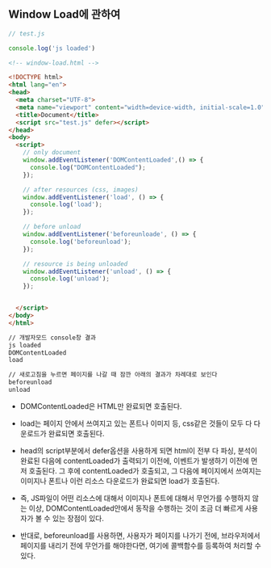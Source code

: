 ## Window Load에 관하여

```js
// test.js

console.log('js loaded')
```

```html
<!-- window-load.html -->

<!DOCTYPE html>
<html lang="en">
<head>
  <meta charset="UTF-8">
  <meta name="viewport" content="width=device-width, initial-scale=1.0">
  <title>Document</title>
  <script src="test.js" defer></script>
</head>
<body>
  <script>
    // only document
    window.addEventListener('DOMContentLoaded',() => {
      console.log("DOMContentLoaded");
    });

    // after resources (css, images)
    window.addEventListener('load', () => {
      console.log('load');
    });

    // before unload
    window.addEventListener('beforeunloade', () => {
      console.log('beforeunload');
    });

    // resource is being unloaded
    window.addEventListener('unload', () => {
      console.log('unload');
    });


  </script>
</body>
</html>
```

```markdown
// 개발자모드 console창 결과
js loaded
DOMContentLoaded
load

// 새로고침을 누르면 페이지를 나갈 때 잠깐 아래의 결과가 차례대로 보인다
beforeunload
unload
```

- DOMContentLoaded은 HTML만 완료되면 호출된다.
- load는 페이지 안에서 쓰여지고 있는 폰트나 이미지 등, css같은 것들이 모두 다 다운로드가 완료되면 호출된다.

- head의 script부분에서 defer옵션을 사용하게 되면 html이 전부 다 파싱, 분석이 완료된 다음에 contentLoaded가 출력되기 이전에, 이벤트가 발생하기 이전에 먼저 호출된다. 그 후에 contentLoaded가 호출되고, 그 다음에 페이지에서 쓰여지는 이미지나 폰트나 이런 리소스 다운로드가 완료되면 load가 호출된다.
- 즉, JS파일이 어떤 리소스에 대해서 이미지나 폰트에 대해서 무언가를 수행하지 않는 이상, DOMContentLoaded안에서 동작을 수행하는 것이 조금 더 빠르게 사용자가 볼 수 있는 장점이 있다.
- 반대로, beforeunload를 사용하면, 사용자가 페이지를 나가기 전에, 브라우저에서 페이지를 내리기 전에 무언가를 해야한다면, 여기에 콜백함수를 등록하여 처리할 수 있다.
